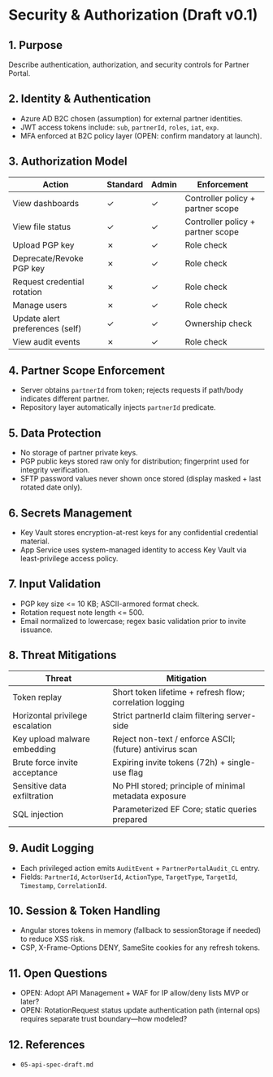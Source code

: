 # Security & Authorization (Draft v0.1)

## 1. Purpose

Describe authentication, authorization, and security controls for Partner Portal.

## 2. Identity & Authentication

- Azure AD B2C chosen (assumption) for external partner identities.
- JWT access tokens include: `sub`, `partnerId`, `roles`, `iat`, `exp`.
- MFA enforced at B2C policy layer (OPEN: confirm mandatory at launch).

## 3. Authorization Model

| Action | Standard | Admin | Enforcement |
|--------|----------|-------|-------------|
| View dashboards | ✓ | ✓ | Controller policy + partner scope |
| View file status | ✓ | ✓ | Controller policy + partner scope |
| Upload PGP key | ✗ | ✓ | Role check |
| Deprecate/Revoke PGP key | ✗ | ✓ | Role check |
| Request credential rotation | ✗ | ✓ | Role check |
| Manage users | ✗ | ✓ | Role check |
| Update alert preferences (self) | ✓ | ✓ | Ownership check |
| View audit events | ✗ | ✓ | Role check |

## 4. Partner Scope Enforcement

- Server obtains `partnerId` from token; rejects requests if path/body indicates different partner.
- Repository layer automatically injects `partnerId` predicate.

## 5. Data Protection

- No storage of partner private keys.
- PGP public keys stored raw only for distribution; fingerprint used for integrity verification.
- SFTP password values never shown once stored (display masked + last rotated date only).

## 6. Secrets Management

- Key Vault stores encryption-at-rest keys for any confidential credential material.
- App Service uses system-managed identity to access Key Vault via least-privilege access policy.

## 7. Input Validation

- PGP key size <= 10 KB; ASCII-armored format check.
- Rotation request note length <= 500.
- Email normalized to lowercase; regex basic validation prior to invite issuance.

## 8. Threat Mitigations

| Threat | Mitigation |
|--------|------------|
| Token replay | Short token lifetime + refresh flow; correlation logging |
| Horizontal privilege escalation | Strict partnerId claim filtering server-side |
| Key upload malware embedding | Reject non-text / enforce ASCII; (future) antivirus scan |
| Brute force invite acceptance | Expiring invite tokens (72h) + single-use flag |
| Sensitive data exfiltration | No PHI stored; principle of minimal metadata exposure |
| SQL injection | Parameterized EF Core; static queries prepared |

## 9. Audit Logging

- Each privileged action emits `AuditEvent` + `PartnerPortalAudit_CL` entry.
- Fields: `PartnerId`, `ActorUserId`, `ActionType`, `TargetType`, `TargetId`, `Timestamp`, `CorrelationId`.

## 10. Session & Token Handling

- Angular stores tokens in memory (fallback to sessionStorage if needed) to reduce XSS risk.
- CSP, X-Frame-Options DENY, SameSite cookies for any refresh tokens.

## 11. Open Questions

- OPEN: Adopt API Management + WAF for IP allow/deny lists MVP or later?
- OPEN: RotationRequest status update authentication path (internal ops) requires separate trust boundary—how modeled?

## 12. References

- `05-api-spec-draft.md`
